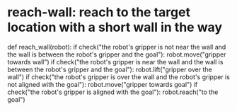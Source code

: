 # reach-wall: reach to the target location with a short wall in the way
def reach_wall(robot):
    if check("the robot's gripper is not near the wall and the wall is between the robot's gripper and the goal"):
        robot.move("gripper towards wall")
    if check("the robot's gripper is near the wall and the wall is between the robot's gripper and the goal"):
        robot.lift("gripper over the wall")
    if check("the robot's gripper is over the wall and the robot's gripper is not aligned with the goal"):
        robot.move("gripper towards goal")
    if check("the robot's gripper is aligned with the goal"):
        robot.reach("to the goal")